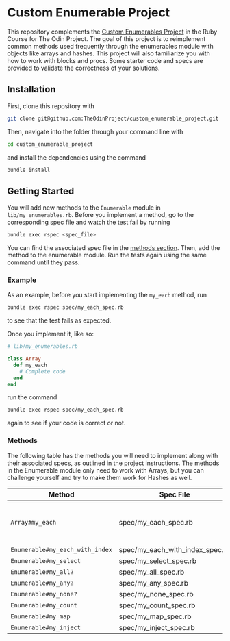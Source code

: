# Custom Enumerable Project

This repository complements the [Custom Enumerables Project](https://www.theodinproject.com/lessons/ruby-custom-enumerables) in the Ruby Course for The Odin Project. The goal of this project is to reimplement common methods used frequently through the enumerables module with objects like arrays and hashes. This project will also familiarize you with how to work with blocks and procs. Some starter code and specs are provided to validate the correctness of your solutions.

## Installation

First, clone this repository with

```bash
git clone git@github.com:TheOdinProject/custom_enumerable_project.git
```

Then, navigate into the folder through your command line with

```bash
cd custom_enumerable_project
```

and install the dependencies using the command

```bash
bundle install
```

## Getting Started

You will add new methods to the `Enumerable` module in `lib/my_enumerables.rb`. Before you implement a method, go to the corresponding spec file and watch the test fail by running

```bash
bundle exec rspec <spec_file>
```

You can find the associated spec file in the [methods section](#methods). Then, add the method to the enumerable module. Run the tests again using the same command until they pass.

### Example

As an example, before you start implementing the `my_each` method, run

```bash
bundle exec rspec spec/my_each_spec.rb
```

to see that the test fails as expected.

Once you implement it, like so:

```rb
# lib/my_enumerables.rb

class Array
  def my_each
    # Complete code
  end
end
```

run the command

```bash
bundle exec rspec spec/my_each_spec.rb
```

again to see if your code is correct or not.

### Methods

The following table has the methods you will need to implement along with their associated specs, as outlined in the project instructions. The methods in the Enumerable module only need to work with Arrays, but you can challenge yourself and try to make them work for Hashes as well.

| Method                          | Spec File                       | Notes                                                                 |
| ------------------------------- | ------------------------------- | --------------------------------------------------------------------- |
| `Array#my_each`                 | spec/my_each_spec.rb            | You will define my_each on the Array class in `lib/my_enumerables.rb` ✅ Done |
| `Enumerable#my_each_with_index` | spec/my_each_with_index_spec.rb | ✅ Done                                                                      |
| `Enumerable#my_select`          | spec/my_select_spec.rb          | ✅ Done                                                                      |
| `Enumerable#my_all?`            | spec/my_all_spec.rb             |                                                                       |
| `Enumerable#my_any?`            | spec/my_any_spec.rb             |                                                                       |
| `Enumerable#my_none?`           | spec/my_none_spec.rb            |                                                                       |
| `Enumerable#my_count`           | spec/my_count_spec.rb           |                                                                       |
| `Enumerable#my_map`             | spec/my_map_spec.rb             |                                                                       |
| `Enumerable#my_inject`          | spec/my_inject_spec.rb
